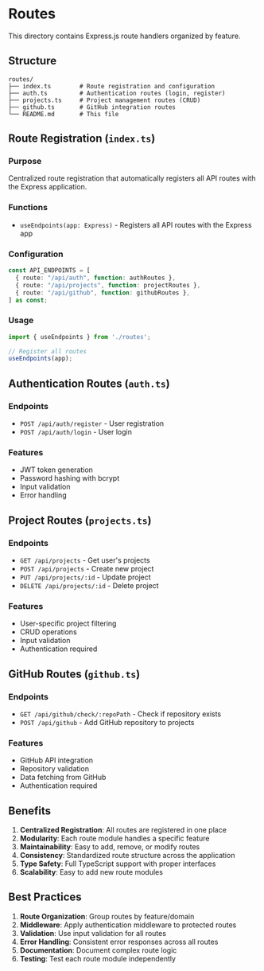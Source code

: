 # Routes

This directory contains Express.js route handlers organized by feature.

## Structure

```
routes/
├── index.ts        # Route registration and configuration
├── auth.ts         # Authentication routes (login, register)
├── projects.ts     # Project management routes (CRUD)
├── github.ts       # GitHub integration routes
└── README.md       # This file
```

## Route Registration (`index.ts`)

### Purpose
Centralized route registration that automatically registers all API routes with the Express application.

### Functions
- `useEndpoints(app: Express)` - Registers all API routes with the Express app

### Configuration
```typescript
const API_ENDPOINTS = [
  { route: "/api/auth", function: authRoutes },
  { route: "/api/projects", function: projectRoutes },
  { route: "/api/github", function: githubRoutes },
] as const;
```

### Usage
```typescript
import { useEndpoints } from './routes';

// Register all routes
useEndpoints(app);
```

## Authentication Routes (`auth.ts`)

### Endpoints
- `POST /api/auth/register` - User registration
- `POST /api/auth/login` - User login

### Features
- JWT token generation
- Password hashing with bcrypt
- Input validation
- Error handling

## Project Routes (`projects.ts`)

### Endpoints
- `GET /api/projects` - Get user's projects
- `POST /api/projects` - Create new project
- `PUT /api/projects/:id` - Update project
- `DELETE /api/projects/:id` - Delete project

### Features
- User-specific project filtering
- CRUD operations
- Input validation
- Authentication required

## GitHub Routes (`github.ts`)

### Endpoints
- `GET /api/github/check/:repoPath` - Check if repository exists
- `POST /api/github` - Add GitHub repository to projects

### Features
- GitHub API integration
- Repository validation
- Data fetching from GitHub
- Authentication required

## Benefits

1. **Centralized Registration**: All routes are registered in one place
2. **Modularity**: Each route module handles a specific feature
3. **Maintainability**: Easy to add, remove, or modify routes
4. **Consistency**: Standardized route structure across the application
5. **Type Safety**: Full TypeScript support with proper interfaces
6. **Scalability**: Easy to add new route modules

## Best Practices

1. **Route Organization**: Group routes by feature/domain
2. **Middleware**: Apply authentication middleware to protected routes
3. **Validation**: Use input validation for all routes
4. **Error Handling**: Consistent error responses across all routes
5. **Documentation**: Document complex route logic
6. **Testing**: Test each route module independently

